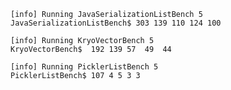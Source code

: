     [info] Running JavaSerializationListBench 5
    JavaSerializationListBench$ 303 139 110 124 100
    
    [info] Running KryoVectorBench 5
    KryoVectorBench$  192 139 57  49  44
    
    [info] Running PicklerListBench 5
    PicklerListBench$ 107 4 5 3 3


